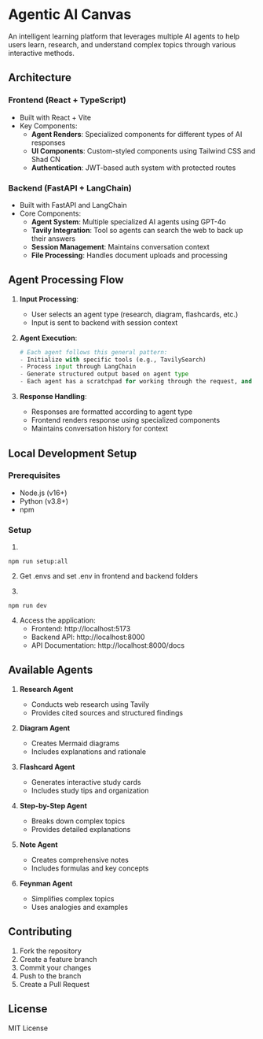 # Agentic AI Canvas

An intelligent learning platform that leverages multiple AI agents to help users learn, research, and understand complex topics through various interactive methods.

## Architecture

### Frontend (React + TypeScript)

- Built with React + Vite
- Key Components:
  - **Agent Renders**: Specialized components for different types of AI responses
  - **UI Components**: Custom-styled components using Tailwind CSS and Shad CN
  - **Authentication**: JWT-based auth system with protected routes

### Backend (FastAPI + LangChain)

- Built with FastAPI and LangChain
- Core Components:
  - **Agent System**: Multiple specialized AI agents using GPT-4o
  - **Tavily Integration**: Tool so agents can search the web to back up their answers
  - **Session Management**: Maintains conversation context
  - **File Processing**: Handles document uploads and processing

## Agent Processing Flow

1. **Input Processing**:

   - User selects an agent type (research, diagram, flashcards, etc.)
   - Input is sent to backend with session context

2. **Agent Execution**:

   ```python
   # Each agent follows this general pattern:
   - Initialize with specific tools (e.g., TavilySearch)
   - Process input through LangChain
   - Generate structured output based on agent type
   - Each agent has a scratchpad for working through the request, and specially designed output formats and prompts
   ```

3. **Response Handling**:
   - Responses are formatted according to agent type
   - Frontend renders response using specialized components
   - Maintains conversation history for context

## Local Development Setup

### Prerequisites

- Node.js (v16+)
- Python (v3.8+)
- npm

### Setup

1.

```
npm run setup:all
```

2. Get .envs and set .env in frontend and backend folders

3.

```
npm run dev
```

4. Access the application:
   - Frontend: http://localhost:5173
   - Backend API: http://localhost:8000
   - API Documentation: http://localhost:8000/docs

## Available Agents

1. **Research Agent**

   - Conducts web research using Tavily
   - Provides cited sources and structured findings

2. **Diagram Agent**

   - Creates Mermaid diagrams
   - Includes explanations and rationale

3. **Flashcard Agent**

   - Generates interactive study cards
   - Includes study tips and organization

4. **Step-by-Step Agent**

   - Breaks down complex topics
   - Provides detailed explanations

5. **Note Agent**

   - Creates comprehensive notes
   - Includes formulas and key concepts

6. **Feynman Agent**
   - Simplifies complex topics
   - Uses analogies and examples

## Contributing

1. Fork the repository
2. Create a feature branch
3. Commit your changes
4. Push to the branch
5. Create a Pull Request

## License

MIT License
